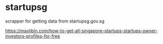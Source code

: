 # startupsg
scrapper for getting data from startupsg.gov.sg

https://maxlibin.com/how-to-get-all-singapore-startups-startups-owner-investors-profiles-for-free
